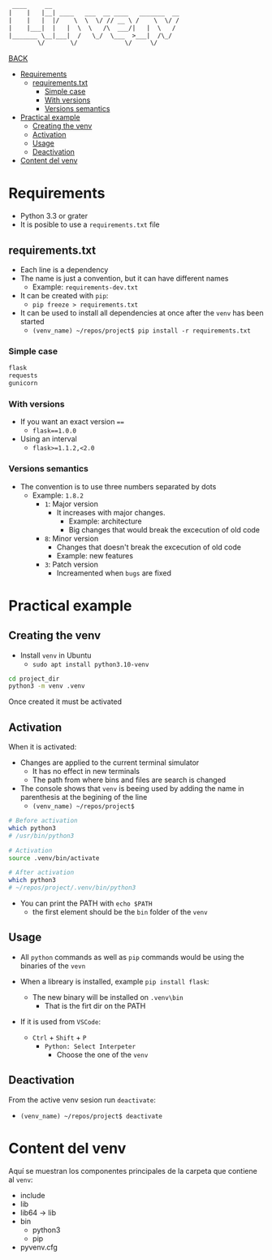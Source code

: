 ~~~ txt
 ____     __                                   
|    |   |__| ____   ___  __ ____   _______  __
|    |   |  |/    \  \  \/ // __ \ /    \  \/ /
|    |___|  |   |  \  \   /\  ___/|   |  \   / 
|_______ \__|___|  /   \_/  \___  >___|  /\_/  
        \/       \/             \/     \/      
~~~

[BACK](../THEORY.md)

- [Requirements](#requirements)
  - [requirements.txt](#requirementstxt)
    - [Simple case](#simple-case)
    - [With versions](#with-versions)
    - [Versions semantics](#versions-semantics)
- [Practical example](#practical-example)
  - [Creating the venv](#creating-the-venv)
  - [Activation](#activation)
  - [Usage](#usage)
  - [Deactivation](#deactivation)
- [Content del venv](#content-del-venv)

# Requirements

- Python 3.3 or grater
- It is posible to use a `requirements.txt` file

## requirements.txt

- Each line is a dependency
- The name is just a convention, but it can have different names
  - Example: `requirements-dev.txt`
- It can be created with `pip`:
  - `pip freeze > requirements.txt`
- It can be used to install all dependencies at once after the `venv` has been started
  - `(venv_name) ~/repos/project$ pip install -r requirements.txt`

### Simple case

~~~ python
flask
requests
gunicorn
~~~

### With versions

- If you want an exact version `==`
  - `flask==1.0.0`
- Using an interval
  - `flask>=1.1.2,<2.0`


### Versions semantics

- The convention is to use three numbers separated by dots
  - Example: `1.8.2`
    - `1`: Major version
      - It increases with major changes.
        - Example: architecture
        - Big changes that would break the excecution of old code
    - `8`: Minor version
        - Changes that doesn't break the excecution of old code
        - Example: new features
    - `3`: Patch version
      - Increamented when `bugs` are fixed



# Practical example

## Creating the venv

- Install `venv` in Ubuntu
  - `sudo apt install python3.10-venv`

~~~ sh
cd project_dir
python3 -m venv .venv
~~~

Once created it must be activated

## Activation

When it is activated:

- Changes are applied to the current terminal simulator
  - It has no effect in new terminals
  - The path from where bins and files are search is changed
- The console shows that `venv` is beeing used by adding the name in parenthesis at the begining of the line
  - `(venv_name) ~/repos/project$ `

~~~ sh
# Before activation
which python3
# /usr/bin/python3

# Activation
source .venv/bin/activate

# After activation
which python3
# ~/repos/project/.venv/bin/python3
~~~ 

- You can print the PATH with `echo $PATH`
  - the first element should be the `bin` folder of the `venv`

## Usage

- All `python` commands as well as `pip` commands would be using the binaries of the `vevn`
- When a libreary is installed, example `pip install flask`:
  - The new binary will be installed on `.venv\bin`
    - That is the firt dir on the PATH

- If it is used from `VSCode`:
  - `Ctrl` + `Shift` + `P`
    - `Python: Select Interpeter`
      - Choose the one of the `venv`

## Deactivation

From the active venv sesion run `deactivate`:
  - `(venv_name) ~/repos/project$ deactivate`

# Content del venv

Aquí se muestran los componentes principales de la carpeta que contiene al `venv`:

- include
- lib
- lib64 -> lib
- bin
  - python3
  - pip
-  pyvenv.cfg